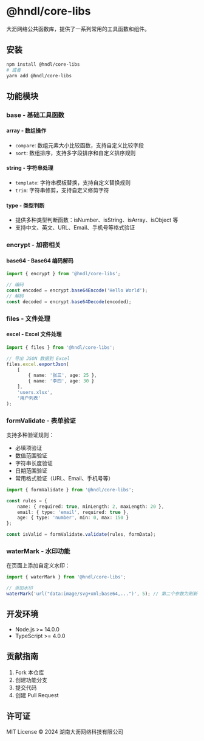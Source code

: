 # @hndl/core-libs

大沥网络公共函数库，提供了一系列常用的工具函数和组件。

## 安装

```bash
npm install @hndl/core-libs
# 或者
yarn add @hndl/core-libs
```

## 功能模块

### base - 基础工具函数

#### array - 数组操作

-   `compare`: 数组元素大小比较函数，支持自定义比较字段
-   `sort`: 数组排序，支持多字段排序和自定义排序规则

#### string - 字符串处理

-   `template`: 字符串模板替换，支持自定义替换规则
-   `trim`: 字符串修剪，支持自定义修剪字符

#### type - 类型判断

-   提供多种类型判断函数：isNumber、isString、isArray、isObject 等
-   支持中文、英文、URL、Email、手机号等格式验证

### encrypt - 加密相关

#### base64 - Base64 编码解码

```typescript
import { encrypt } from '@hndl/core-libs';

// 编码
const encoded = encrypt.base64Encode('Hello World');
// 解码
const decoded = encrypt.base64Decode(encoded);
```

### files - 文件处理

#### excel - Excel 文件处理

```typescript
import { files } from '@hndl/core-libs';

// 导出 JSON 数据到 Excel
files.excel.exportJson(
	[
		{ name: '张三', age: 25 },
		{ name: '李四', age: 30 }
	],
	'users.xlsx',
	'用户列表'
);
```

### formValidate - 表单验证

支持多种验证规则：

-   必填项验证
-   数值范围验证
-   字符串长度验证
-   日期范围验证
-   常用格式验证（URL、Email、手机号等）

```typescript
import { formValidate } from '@hndl/core-libs';

const rules = {
	name: { required: true, minLength: 2, maxLength: 20 },
	email: { type: 'email', required: true },
	age: { type: 'number', min: 0, max: 150 }
};

const isValid = formValidate.validate(rules, formData);
```

### waterMark - 水印功能

在页面上添加自定义水印：

```typescript
import { waterMark } from '@hndl/core-libs';

// 添加水印
waterMark('url("data:image/svg+xml;base64,...")', 5); // 第二个参数为刷新间隔（秒）
```

## 开发环境

-   Node.js >= 14.0.0
-   TypeScript >= 4.0.0

## 贡献指南

1. Fork 本仓库
2. 创建功能分支
3. 提交代码
4. 创建 Pull Request

## 许可证

MIT License © 2024 湖南大沥网络科技有限公司
